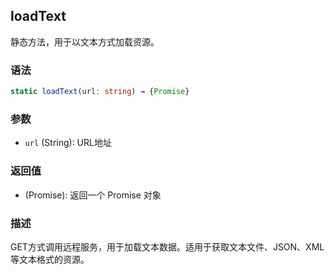 ## loadText

静态方法，用于以文本方式加载资源。

### 语法

```typescript
static loadText(url: string) → {Promise}
```

### 参数

- `url` (String): URL地址

### 返回值

- (Promise): 返回一个 Promise 对象

### 描述

GET方式调用远程服务，用于加载文本数据。适用于获取文本文件、JSON、XML等文本格式的资源。 
